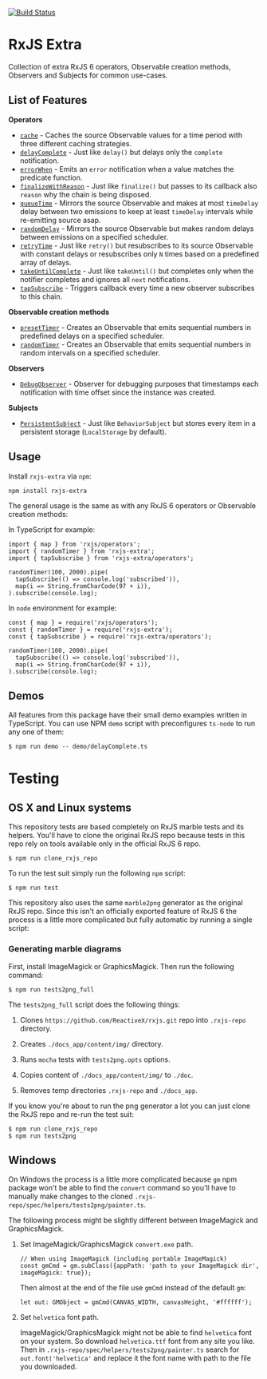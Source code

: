 [![Build Status](https://travis-ci.org/martinsik/rxjs-extra.svg?branch=master)](https://travis-ci.org/martinsik/rxjs-extra)

# RxJS Extra

Collection of extra RxJS 6 operators, Observable creation methods, Observers and Subjects for common use-cases.

## List of Features

**Operators**

 - [`cache`](https://github.com/martinsik/rxjs-extra/blob/master/doc/cache.md) - Caches the source Observable values for a time period with three different caching strategies.
 - [`delayComplete`](https://github.com/martinsik/rxjs-extra/blob/master/doc/delayComplete.md) - Just like `delay()` but delays only the `complete` notification.
 - [`errorWhen`](https://github.com/martinsik/rxjs-extra/blob/master/doc/errorWhen.md) - Emits an `error` notification when a value matches the predicate function.
 - [`finalizeWithReason`](https://github.com/martinsik/rxjs-extra/blob/master/doc/finalizeWithReason.md) - Just like `finalize()` but passes to its callback also `reason` why the chain is being disposed.
 - [`queueTime`](https://github.com/martinsik/rxjs-extra/blob/master/doc/queueTime.md) - Mirrors the source Observable and makes at most `timeDelay` delay between two emissions to keep at least `timeDelay` intervals while re-emitting source asap.
 - [`randomDelay`](https://github.com/martinsik/rxjs-extra/blob/master/doc/randomDelay.md) - Mirrors the source Observable but makes random delays between emissions on a specified scheduler.
 - [`retryTime`](https://github.com/martinsik/rxjs-extra/blob/master/doc/retryTime.md) - Just like `retry()` but resubscribes to its source Observable with constant delays or resubscribes only `N` times based on a predefined array of delays.
 - [`takeUntilComplete`](https://github.com/martinsik/rxjs-extra/blob/master/doc/takeUntilComplete.md) - Just like `takeUntil()` but completes only when the notifier completes and ignores all `next` notifications.
 - [`tapSubscribe`](https://github.com/martinsik/rxjs-extra/blob/master/doc/tapSubscribe.md) - Triggers callback every time a new observer subscribes to this chain.
 
**Observable creation methods**

 - [`presetTimer`](https://github.com/martinsik/rxjs-extra/blob/master/doc/presetTimer.md) - Creates an Observable that emits sequential numbers in predefined delays on a specified scheduler.
 - [`randomTimer`](https://github.com/martinsik/rxjs-extra/blob/master/doc/randomTimer.md) - Creates an Observable that emits sequential numbers in random intervals on a specified scheduler.
 
**Observers**

 - [`DebugObserver`](https://github.com/martinsik/rxjs-extra/blob/master/doc/DebugObserver.md) - Observer for debugging purposes that timestamps each notification with time offset since the instance was created.

**Subjects**

 - [`PersistentSubject`](https://github.com/martinsik/rxjs-extra/blob/master/doc/PersistentSubject.md) - Just like `BehaviorSubject` but stores every item in a persistent storage (`LocalStorage` by default).

## Usage

Install `rxjs-extra` via `npm`:

```
npm install rxjs-extra
```

The general usage is the same as with any RxJS 6 operators or Observable creation methods:

In TypeScript for example:

```
import { map } from 'rxjs/operators';
import { randomTimer } from 'rxjs-extra';
import { tapSubscribe } from 'rxjs-extra/operators';

randomTimer(100, 2000).pipe(
  tapSubscribe(() => console.log('subscribed')),
  map(i => String.fromCharCode(97 + i)),
).subscribe(console.log);
```

In `node` environment for example:

```
const { map } = require('rxjs/operators');
const { randomTimer } = require('rxjs-extra');
const { tapSubscribe } = require('rxjs-extra/operators');

randomTimer(100, 2000).pipe(
  tapSubscribe(() => console.log('subscribed')),
  map(i => String.fromCharCode(97 + i)),
).subscribe(console.log);
```

## Demos

All features from this package have their small demo examples written in TypeScript. You can use NPM `demo` script with preconfigures `ts-node` to run any one of them:

```
$ npm run demo -- demo/delayComplete.ts
```

# Testing

## OS X and Linux systems

This repository tests are based completely on RxJS marble tests and its helpers. You'll have to clone the original RxJS repo because tests in this repo rely on tools available only in the official RxJS 6 repo.
                                                                                
```
$ npm run clone_rxjs_repo
```
 
To run the test suit simply run the following `npm` script:

```
$ npm run test
```

This repository also uses the same `marble2png` generator as the original RxJS repo. Since this isn't an officially exported feature of RxJS 6 the process is a little more complicated but fully automatic by running a single script:

### Generating marble diagrams

First, install ImageMagick or GraphicsMagick. Then run the following command:

```
$ npm run tests2png_full
```

The `tests2png_full` script does the following things:

1. Clones `https://github.com/ReactiveX/rxjs.git` repo into `.rxjs-repo` directory.

2. Creates `./docs_app/content/img/` directory.

3. Runs `mocha` tests with `tests2png.opts` options.

4. Copies content of `./docs_app/content/img/` to `./doc`.

5. Removes temp directories `.rxjs-repo` and `./docs_app`.

If you know you're about to run the png generator a lot you can just clone the RxJS repo and re-run the test suit:

 ```
$ npm run clone_rxjs_repo
$ npm run tests2png
 ```

## Windows

On Windows the process is a little more complicated because `gm` npm package won't be able to find the `convert` command so you'll have to manually make changes to the cloned `.rxjs-repo/spec/helpers/tests2png/painter.ts`.

The following process might be slightly different between ImageMagick and GraphicsMagick.

1. Set ImageMagick/GraphicsMagick `convert.exe` path.

   ```
   // When using ImageMagick (including portable ImageMagick)
   const gmCmd = gm.subClass({appPath: 'path to your ImageMagick dir', imageMagick: true});
   ```

   Then almost at the end of the file use `gmCmd` instead of the default `gm`:

   ```
   let out: GMObject = gmCmd(CANVAS_WIDTH, canvasHeight, '#ffffff');
   ```

2. Set `helvetica` font path.

   ImageMagick/GraphicsMagick might not be able to find `helvetica` font on your system. So download `helvetica.ttf` font from any site you like. Then in `.rxjs-repo/spec/helpers/tests2png/painter.ts` search for `out.font('helvetica'` and replace it the font name with path to the file you downloaded.


